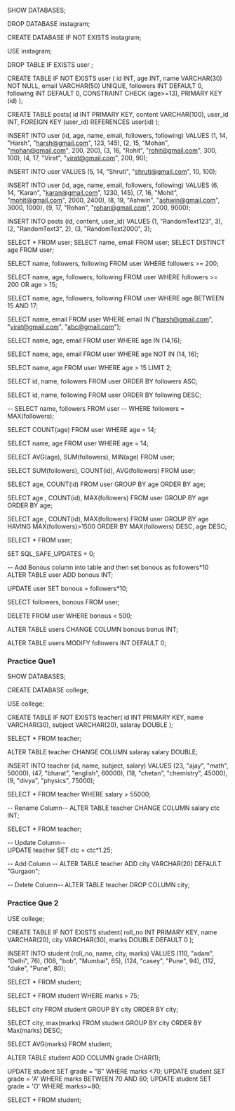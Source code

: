 SHOW DATABASES;

DROP DATABASE instagram;

CREATE DATABASE IF NOT EXISTS instagram;

USE instagram;

DROP TABLE IF EXISTS user ;

CREATE TABLE IF NOT EXISTS user (
	id INT,
    age INT,
    name VARCHAR(30) NOT NULL,
    email VARCHAR(50) UNIQUE,
    followers INT DEFAULT 0,
    following INT DEFAULT 0,
    CONSTRAINT CHECK (age>=13),
    PRIMARY KEY (id)
);

CREATE TABLE posts(
	id INT PRIMARY KEY,
    content VARCHAR(100),
    user_id INT,
    FOREIGN KEY (user_id) REFERENCES user(id)
);

INSERT INTO user 
(id, age, name, email, followers, following) 
VALUES 
(1, 14, "Harsh", "harsh@gmail.com", 123, 145),
(2, 15, "Mohan", "mohan@gmail.com", 200, 200),
(3, 16, "Rohit", "rohit@gmail.com", 300, 100),
(4, 17, "Virat", "virat@gmail.com", 200, 90);

INSERT INTO user VALUES (5, 14, "Shruti", "shruti@gmail.com", 10, 100);

INSERT INTO user 
(id, age, name, email, followers, following) 
VALUES 
(6, 14, "Karan", "karan@gmail.com", 1230, 145),
(7, 16, "Mohit", "mohit@gmail.com", 2000, 2400),
(8, 19, "Ashwin", "ashwin@gmail.com", 3000, 1000),
(9, 17, "Rohan", "rohan@gmail.com", 2000, 9000);


INSERT INTO posts 
(id, content, user_id) 
VALUES 
(1, "RandomText123", 3),
(2, "RandomText3", 2),
(3, "RandomText2000", 3);

SELECT * FROM user;
SELECT name, email FROM user;
SELECT DISTINCT age FROM user;

SELECT name, followers, following FROM user
WHERE followers >= 200;

SELECT name, age, followers, following FROM user
WHERE followers >= 200 OR age > 15;

SELECT name, age, followers, following FROM user
WHERE age BETWEEN 15 AND 17;

SELECT name, email FROM user
WHERE email IN ("harsh@gmail.com", "virat@gmail.com", "abc@gmail.com");

SELECT name, age, email FROM user 
WHERE age IN (14,16);

SELECT name, age, email FROM user 
WHERE age NOT IN (14, 16);

SELECT name, age FROM user 
WHERE age > 15
LIMIT 2;

SELECT id, name, followers FROM user
ORDER BY followers ASC;

SELECT id, name, following FROM user
ORDER BY following DESC;

-- SELECT name, followers FROM user
-- WHERE followers = MAX(followers);

SELECT COUNT(age) FROM user
WHERE age = 14;

SELECT name, age FROM user
WHERE age = 14;

SELECT AVG(age), SUM(followers), MIN(age) FROM user;

SELECT SUM(followers), COUNT(id), AVG(followers) FROM user;

SELECT age, COUNT(id) FROM user 
GROUP BY age
ORDER BY age;

SELECT age , COUNT(id), MAX(followers) FROM user
GROUP BY age ORDER BY age;


SELECT age , COUNT(id), MAX(followers) FROM user
GROUP BY age 
HAVING MAX(followers)>1500
ORDER BY MAX(followers) DESC, age DESC;

SELECT * FROM user;

SET SQL_SAFE_UPDATES = 0;

-- Add Bonous column into table and then set bonous as followers*10 
ALTER TABLE user 
ADD bonous INT;

UPDATE user
SET bonous = followers*10;

SELECT followers, bonous FROM user;

DELETE FROM user
WHERE bonous < 500;

ALTER TABLE users
CHANGE COLUMN bonous bonus INT;

ALTER TABLE users
MODIFY followers INT DEFAULT 0;



### Practice Que1

SHOW DATABASES;

CREATE DATABASE college;

USE college;

CREATE TABLE IF NOT EXISTS teacher(
	id INT PRIMARY KEY,
    name VARCHAR(30),
    subject VARCHAR(20),
    salaray DOUBLE
);

SELECT * FROM teacher;

ALTER TABLE teacher
CHANGE COLUMN salaray salary DOUBLE;

INSERT INTO teacher (id, name, subject, salary)
VALUES (23, "ajay", "math", 50000),
(47, "bharat", "english", 60000),
(18, "chetan", "chemistry", 45000),
(9, "divya", "physics", 75000);

SELECT * FROM teacher
WHERE salary > 55000;

-- Rename Column-- 
ALTER TABLE teacher
CHANGE COLUMN salary ctc INT;

SELECT * FROM teacher;

-- Update Column--  
UPDATE teacher
SET ctc = ctc*1.25;

-- Add Column --
ALTER TABLE teacher
ADD city VARCHAR(20) DEFAULT "Gurgaon";

-- Delete Column--
ALTER TABLE teacher
DROP COLUMN city;


### Practice Que 2
USE college;

CREATE TABLE IF NOT EXISTS student(
	roll_no INT PRIMARY KEY,
    name VARCHAR(20),
    city VARCHAR(30),
    marks DOUBLE DEFAULT 0
);

INSERT INTO student (roll_no, name, city, marks)
VALUES 
	(110, "adam", "Delhi", 76),
	(108, "bob", "Mumbai", 65),
    (124, "casey", "Pune", 94),
    (112, "duke", "Pune", 80);
    
    
SELECT * FROM student;

SELECT * FROM student
WHERE marks > 75;

SELECT city FROM student
GROUP BY city
ORDER BY city;

SELECT city, max(marks) FROM student
GROUP BY city
ORDER BY Max(marks) DESC;

SELECT AVG(marks) FROM student;

ALTER TABLE student
ADD COLUMN grade CHAR(1);

UPDATE student
SET grade = "B" WHERE marks <70;
UPDATE student
SET grade = 'A' WHERE marks BETWEEN 70 AND 80;
UPDATE student
SET grade = 'O' WHERE marks>=80; 

SELECT * FROM student;